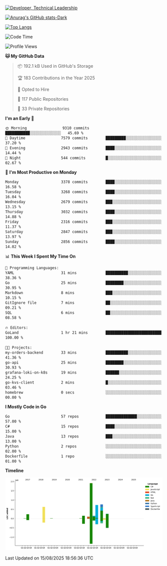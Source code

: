 <div>
  <a href="https://www.linkedin.com/in/arielpineiro/" target="_blank" rel="nofollow noopener noreferrer">
    <img src="https://img.shields.io/badge/-LinkedIn-%230077B5?style=for-the-badge&logo=linkedin&logoColor=white" alt="Developer, Technical Leadership" title="Ariel Piñeiro">
  </a>
</div>

[![Anurag's GitHub stats-Dark](https://github-readme-stats.vercel.app/api?username=arielsrv&show_icons=true&theme=dark#gh-dark-mode-only)](https://github.com/anuraghazra/github-readme-stats#gh-dark-mode-only)

[![Top Langs](https://github-readme-stats.vercel.app/api/top-langs/?username=arielsrv&layout=compact&langs_count=10&theme=dark#gh-dark-mode-only)](https://github.com/anuraghazra/github-readme-stats&theme=dark#gh-dark-mode-only)

<!--START_SECTION:waka-->
![Code Time](http://img.shields.io/badge/Code%20Time-1%2C367%20hrs%2010%20mins-blue)

![Profile Views](http://img.shields.io/badge/Profile%20Views-4-blue)

**🐱 My GitHub Data** 

> 📦 192.1 kB Used in GitHub's Storage 
 > 
> 🏆 183 Contributions in the Year 2025
 > 
> 💼 Opted to Hire
 > 
> 📜 117 Public Repositories 
 > 
> 🔑 33 Private Repositories 
 > 
**I'm an Early 🐤** 

```text
🌞 Morning                9310 commits        ███████████░░░░░░░░░░░░░░   45.69 % 
🌆 Daytime                7579 commits        █████████░░░░░░░░░░░░░░░░   37.20 % 
🌃 Evening                2943 commits        ████░░░░░░░░░░░░░░░░░░░░░   14.44 % 
🌙 Night                  544 commits         █░░░░░░░░░░░░░░░░░░░░░░░░   02.67 % 
```
📅 **I'm Most Productive on Monday** 

```text
Monday                   3378 commits        ████░░░░░░░░░░░░░░░░░░░░░   16.58 % 
Tuesday                  3268 commits        ████░░░░░░░░░░░░░░░░░░░░░   16.04 % 
Wednesday                2679 commits        ███░░░░░░░░░░░░░░░░░░░░░░   13.15 % 
Thursday                 3032 commits        ████░░░░░░░░░░░░░░░░░░░░░   14.88 % 
Friday                   2316 commits        ███░░░░░░░░░░░░░░░░░░░░░░   11.37 % 
Saturday                 2847 commits        ███░░░░░░░░░░░░░░░░░░░░░░   13.97 % 
Sunday                   2856 commits        ████░░░░░░░░░░░░░░░░░░░░░   14.02 % 
```


📊 **This Week I Spent My Time On** 

```text
💬 Programming Languages: 
YAML                     31 mins             ██████████░░░░░░░░░░░░░░░   38.36 % 
Go                       25 mins             ████████░░░░░░░░░░░░░░░░░   30.95 % 
Markdown                 8 mins              ███░░░░░░░░░░░░░░░░░░░░░░   10.15 % 
GitIgnore file           7 mins              ██░░░░░░░░░░░░░░░░░░░░░░░   09.21 % 
SQL                      6 mins              ██░░░░░░░░░░░░░░░░░░░░░░░   08.58 % 

🔥 Editors: 
GoLand                   1 hr 21 mins        █████████████████████████   100.00 % 

🐱‍💻 Projects: 
my-orders-backend        33 mins             ██████████░░░░░░░░░░░░░░░   41.36 % 
go-api                   25 mins             ████████░░░░░░░░░░░░░░░░░   30.93 % 
grafana-loki-on-k8s      19 mins             ██████░░░░░░░░░░░░░░░░░░░   24.25 % 
go-kvs-client            2 mins              █░░░░░░░░░░░░░░░░░░░░░░░░   03.46 % 
homebrew                 0 secs              ░░░░░░░░░░░░░░░░░░░░░░░░░   00.00 % 
```

**I Mostly Code in Go** 

```text
Go                       57 repos            ██████████████░░░░░░░░░░░   57.00 % 
C#                       15 repos            ████░░░░░░░░░░░░░░░░░░░░░   15.00 % 
Java                     13 repos            ███░░░░░░░░░░░░░░░░░░░░░░   13.00 % 
Python                   2 repos             ░░░░░░░░░░░░░░░░░░░░░░░░░   02.00 % 
Dockerfile               1 repo              ░░░░░░░░░░░░░░░░░░░░░░░░░   01.00 % 
```



**Timeline**

![Lines of Code chart](https://raw.githubusercontent.com/arielsrv/arielsrv/main/assets/bar_graph.png)


 Last Updated on 15/08/2025 18:56:36 UTC
<!--END_SECTION:waka-->
